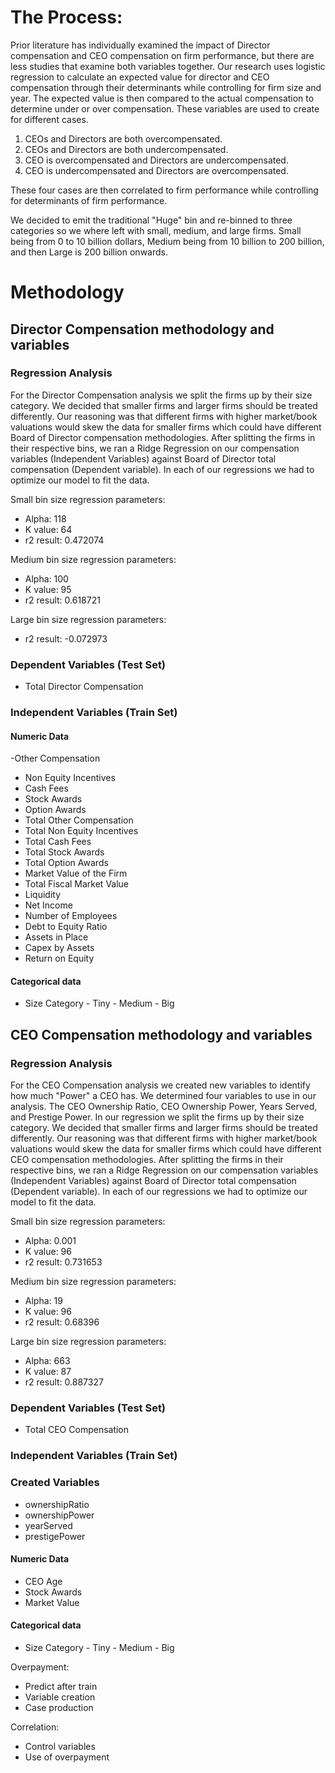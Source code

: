 # The Process:

Prior literature has individually examined the impact of Director compensation and CEO compensation on firm performance, but there are less studies that examine both variables together. Our research uses logistic regression to calculate an expected value for director and CEO compensation through their determinants while controlling for firm size and year. The expected value is then compared to the actual compensation to determine under or over compensation. These variables are used to create for different cases.

1)  CEOs and Directors are both overcompensated.
2)  CEOs and Directors are both undercompensated.
3)  CEO is overcompensated and Directors are undercompensated.
4)  CEO is undercompensated and Directors are overcompensated.

These four cases are then correlated to firm performance while controlling for determinants of firm performance.

We decided to emit the traditional "Huge" bin and re-binned to three categories so we where left with small, medium, and large firms. 
Small being from 0 to 10 billion dollars, Medium being from 10 billion to 200 billion, and then Large is 200 billion onwards.  

# Methodology

## Director Compensation methodology and variables
### Regression Analysis
For the Director Compensation analysis we split the firms up by their size category. We decided that smaller firms and larger firms should be
treated differently. Our reasoning was that different firms with higher market/book valuations would skew the data for smaller firms which 
could have different Board of Director compensation methodologies. After splitting the firms in their respective bins, we ran a Ridge Regression 
on our compensation variables (Independent Variables) against Board of Director total compensation (Dependent variable). In each of our regressions
we had to optimize our model to fit the data. 

Small bin size regression parameters:
- Alpha: 118
- K value: 64
- r2 result: 0.472074

Medium bin size regression parameters:
- Alpha: 100
- K value: 95
- r2 result: 0.618721

Large bin size regression parameters:
- r2 result: -0.072973

### Dependent Variables (Test Set)
- Total Director Compensation
### Independent Variables (Train Set)
#### Numeric Data
-Other Compensation
- Non Equity Incentives
- Cash Fees
- Stock Awards
- Option Awards
- Total Other Compensation
- Total Non Equity Incentives
- Total Cash Fees
- Total Stock Awards
- Total Option Awards
- Market Value of the Firm
- Total Fiscal Market Value
- Liquidity
- Net Income
- Number of Employees
- Debt to Equity Ratio
- Assets in Place
- Capex by Assets
- Return on Equity
#### Categorical data
- Size Category
       - Tiny
       - Medium
       - Big

       
## CEO Compensation methodology and variables
### Regression Analysis
For the CEO Compensation analysis we created new variables to identify how much "Power" a CEO has. We determined four variables to use in our
analysis. The CEO Ownership Ratio, CEO Ownership Power, Years Served, and Prestige Power. In our regression we split the firms up by their 
size category. We decided that smaller firms and larger firms should be treated differently. Our reasoning was that different firms with higher
market/book valuations would skew the data for smaller firms which could have different CEO compensation methodologies. After splitting the firms in
their respective bins, we ran a Ridge Regression on our compensation variables (Independent Variables) against Board of Director total compensation
(Dependent variable). In each of our regressions we had to optimize our model to fit the data. 

Small bin size regression parameters:
- Alpha: 0.001
- K value: 96
- r2 result: 0.731653

Medium bin size regression parameters:
- Alpha: 19
- K value: 96
- r2 result: 0.68396

Large bin size regression parameters:
- Alpha: 663
- K value: 87
- r2 result: 0.887327

### Dependent Variables (Test Set)
- Total CEO Compensation
### Independent Variables (Train Set)
### Created Variables
- ownershipRatio
- ownershipPower
- yearServed
- prestigePower
#### Numeric Data
- CEO Age
- Stock Awards
- Market Value
#### Categorical data
- Size Category
       - Tiny
       - Medium
       - Big



Overpayment:
- Predict after train
- Variable creation
- Case production

Correlation:
- Control variables
- Use of overpayment
